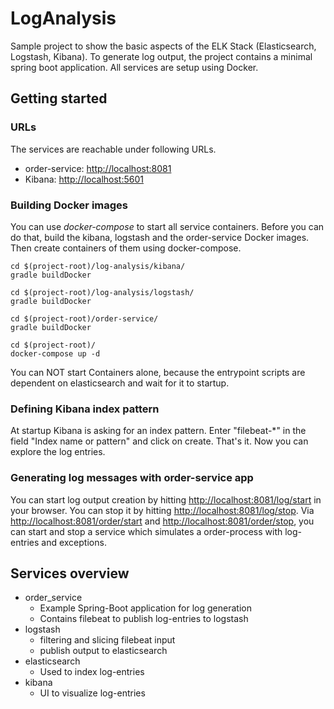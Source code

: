 # LogAnalysis

Sample project to show the basic aspects of the ELK Stack (Elasticsearch, Logstash, Kibana).
To generate log output, the project contains a minimal spring boot application.
All services are setup using Docker.

## Getting started

### URLs

The services are reachable under following URLs.

* order-service: [http://localhost:8081](http://localhost:8081)
* Kibana: [http://localhost:5601](http://localhost:5601)

### Building Docker images

You can use _docker-compose_ to start all service containers.
Before you can do that, build the kibana, logstash and the order-service Docker images.
Then create containers of them using docker-compose.

```shell
cd $(project-root)/log-analysis/kibana/
gradle buildDocker

cd $(project-root)/log-analysis/logstash/
gradle buildDocker

cd $(project-root)/order-service/
gradle buildDocker

cd $(project-root)/
docker-compose up -d
```
You can NOT start Containers alone, because the entrypoint scripts are dependent on elasticsearch and wait for it to startup.

### Defining Kibana index pattern

At startup Kibana is asking for an index pattern. Enter "filebeat-\*" in the field "Index name or pattern" and click on create.
That's it. Now you can explore the log entries.

### Generating log messages with order-service app

You can start log output creation by hitting [http://localhost:8081/log/start](http://localhost:8081/log/start) in your browser.
You can stop it by hitting [http://localhost:8081/log/stop](http://localhost:8081/log/stop).
Via [http://localhost:8081/order/start](http://localhost:8081/order/start) and [http://localhost:8081/order/stop](http://localhost:8081/order/stop), you can start and stop a service which simulates a order-process with log-entries and exceptions.

## Services overview

* order_service
  * Example Spring-Boot application for log generation
  * Contains filebeat to publish log-entries to logstash
* logstash
  * filtering and slicing filebeat input
  * publish output to elasticsearch
* elasticsearch
  * Used to index log-entries
* kibana
  * UI to visualize log-entries
